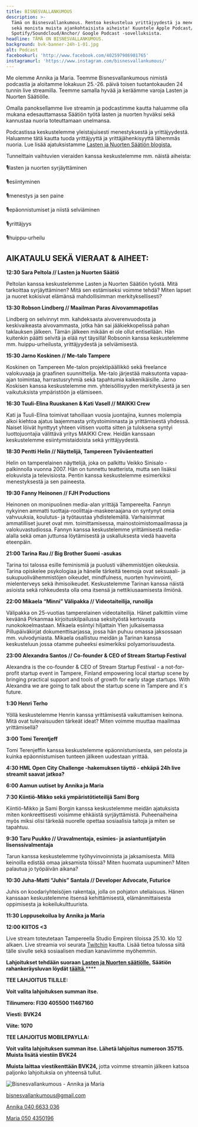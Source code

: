 ```yaml
---
title: BISNESVALLANKUMOUS
description: >-
  Tämä on Bisnesvallankumous. Rentoa keskustelua yrittäjyydestä ja menestyksestä
  sekä monista muista ajankohtaisista aiheista! Kuuntele Apple Podcast/
  Spotify/Soundcloud/Anchor/ Google Podcast -sovelluksista. 
headline: TÄMÄ ON BISNESVALLANKUMOUS.
background: bvk-banner-24h-1-01.jpg
alt: Podcast
facebookurl: 'http://www.facebook.com/402597986981765'
instagramurl: 'https://www.instagram.com/bisnesvallankumous/'
---
```

Me olemme Annika ja Maria. Teemme Bisnesvallankumous nimistä podcastia ja aloitamme lokakuun 25.-26. päivä toisen tuotantokauden 24 tunnin live streamilla. Teemme samalla hyvää ja keräämme varoja Lasten ja Nuorten Säätiölle.

Omalla panoksellamme live streamin ja podcastimme kautta haluamme olla mukana edesauttamassa Säätiön työtä lasten ja nuorten hyväksi sekä kannustaa nuoria toteuttamaan unelmansa.

Podcastissa keskustelemme yleistajuisesti menestyksestä ja yrittäjyydestä. Haluamme tätä kautta tuoda yrittäjyyttä ja yrittäjähenkisyyttä lähemmäs nuoria. Lue lisää ajatuksistamme [Lasten ja Nuorten Säätiön blogista. ](https://www.nuori.fi/2019/10/22/bisnesvallankumous-lasten-ja-nuorten-saatio/)

Tunneittain vaihtuvien vieraiden kanssa keskustelemme mm. näistä aiheista: 

🎙lasten ja nuorten syrjäyttäminen

🎙esiintyminen

🎙menestys ja sen paine

🎙epäonnistumiset ja niistä selviäminen

🎙yrittäjyys

🎙huippu-urheilu

## AIKATAULU SEKÄ VIERAAT & AIHEET:

**12:30 Sara Peltola // Lasten ja Nuorten Säätiö**

Peltolan kanssa keskustelemme Lasten ja Nuorten Säätiön työstä. Mitä tarkoittaa syrjäyttäminen? Mitä sen estämiseksi voimme tehdä? Miten lapset ja nuoret kokisivat elämänsä mahdollisimman merkityksellisesti?

**13:30 Robson Lindberg // Maailman Paras Aivovammapotilas**

Lindberg on selvinnyt mm. kahdeksasta aivoverenvuodosta ja keskivaikeasta aivovammasta, jotka hän sai jääkiekkopelissä pahan taklauksen jälkeen. Tämän jälkeen mikään ei ole ollut entisellään. Hän kuitenkin päätti selvitä ja elää nyt täysillä! Robsonin kanssa keskustelemme mm. huippu-urheilusta, yrittäjyydestä ja selviämisestä.

**15:30 Jarno Koskinen // Me-talo Tampere**

Koskinen on Tampereen Me-talon projektipäällikkö sekä freelance valokuvaaja ja graafinen suunnittelija. Me-talo järjestää maksutonta vapaa-ajan toimintaa, harrastusryhmiä sekä tapahtumia kaikenikäisille. Jarno Koskisen kanssa keskustelemme mm. yhteisöllisyyden merkityksestä ja sen vaikutuksista ympäristöön ja elämiseen.

**16:30 Tuuli-Elina Ruuskanen & Kati Vasell // MAIKKI Crew**

Kati ja Tuuli-Elina toimivat tahoillaan vuosia juontajina, kunnes molempia alkoi kiehtoa ajatus laajemmasta yritystoiminnasta ja yrittämisestä yhdessä. Naiset löivät hynttyyt yhteen viitisen vuotta sitten ja tuloksena syntyi luottojuontajia välittävä yritys MAIKKI Crew. Heidän kanssaan keskustelemme esiintymistaidoista sekä yrittäjyydestä.

 **18:30 Pentti Helin // Näyttelijä, Tampereen Työväenteatteri**

Helin on tamperelainen näyttelijä, joka on palkittu Veikko Sinisalo -palkinnolla vuonna 2007. Hän on tunnettu teatterista, mutta sen lisäksi elokuvista ja televisiosta. Pentin kanssa keskustelemme esimerkiksi menestyksestä ja sen paineesta.

**19:30 Fanny Heinonen // FJH Productions**

Heinonen on monipuolinen media-alan yrittäjä Tampereelta. Fannyn nykyinen ammatti tuottaja-roolittaja-maskeeraajana on syntynyt omia vahvuuksia, koulutus- ja työtaustaa yhdistelemällä. Varhaisimmat ammatilliset juuret ovat mm. toimittamisessa, mainostoimistomaailmassa ja valokuvastudiossa. Fannyn kanssa keskustelemme yrittämisestä media-alalla sekä oman juttunsa löytämisestä ja uskalluksesta viedä haaveita eteenpäin.

**21:00 Tarina Rau // Big Brother Suomi -asukas**

Tarina toi talossa esille feminismiä ja puolusti vähemmistöjen oikeuksia. Tarina opiskelee psykologiaa ja hänelle tärkeitä teemoja ovat seksuaali- ja sukupuolivähemmistöjen oikeudet, mindfulness, nuorten hyvinvointi, mielenterveys sekä ihmisoikeudet. Keskustelemme Tarinan kanssa näistä asioista sekä rohkeudesta olla oma itsensä ja nettikiusaamisesta ilmiönä.

**22:00 Mikaela “Minni” Välipakka // Videotaiteilija, runoilija**

Välipakka on 25-vuotias tamperelainen videotaiteilija. Hänet palkittiin viime keväänä Pirkanmaa kirjoituskilpailussa seksityöstä kertovasta runokokoelmastaan. Mikaela esiintyi hiljattain Ylen julkaisemassa Pillupäiväkirjat dokumenttisarjassa, jossa hän puhuu omassa jaksossaan mm. vulvodyniasta. Mikaela osallistuu meidän ja Tarinan kanssa keskusteluun jossa otamme puheeksi esimerkiksi polyamorisuudesta. 

**23:00 Alexandra Santos // Co-founder & CEO of Stream Startup Festival**

Alexandra is the co-founder & CEO of Stream Startup Festival - a not-for-profit startup event in Tampere, Finland empowering local startup scene by bringing practical support and tools of growth for early stage startups. With Alexandra we are going to talk about the startup scene in Tampere and it´s future.

 **1:30 Henri Terho** 

Yöllä keskustelemme Henrin kanssa yrittämisestä vaikuttamisen keinona. Mitä ovat tulevaisuuden tärkeät ideat? Miten voimme muuttaa maailmaa yrittämisellä?

**3:00 Tomi Terentjeff**

Tomi Terenjeffin kanssa keskustelemme epäonnistumisesta, sen pelosta ja kuinka epäonnistumisen tunteen jälkeen uudestaan yrittää. 

**4:30 HML Open City Challenge -hakemuksen täyttö - ehkäpä 24h live streamit saavat jatkoa?** 

**6:00 Aamun uutiset by Annika ja Maria**

**7:30 Kiintiö-Mikko sekä ympäristötieteilijä Sami Borg** 

Kiintiö-Mikko ja Sami Borgin kanssa keskustelemme meidän ajatuksista miten konkreettisesti voisimme ehkäistä syrjäyttämistä. Puheenaiheina myös miksi olisi tärkeää nuorelle opettaa sosiaalisia taitoja ja miten se tapahtuu.

**9:30 Taru Puukko // Uravalmentaja, esimies- ja asiantuntijatyön lisenssivalmentaja**

Tarun kanssa keskustelemme työhyvinvoinnista ja jaksamisesta. Millä keinoilla edistää omaa jaksamista töissä? Miten huomata uupuminen? Miten palautua jo työpäivän aikana?

**10:30 Juha-Matti “Juhis” Santala // Developer Advocate, Futurice**

Juhis on koodariyhteisöjen rakentaja, jolla on pohjaton uteliaisuus. Hänen kanssaan keskustelemme itsensä kehittämisestä, elämänmittaisesta oppimisesta ja kokeilukulttuurista.

**11:30 Loppusekoilua by Annika ja Maria** 

**12:00 KIITOS <3**

Live stream toteutetaan Tampereella Studio Empiren tiloissa 25.10. klo 12 alkaen. Live streamia voi seurata [Twitchin](https://twitch.tv/bisnesvallankumous) kautta. Lisää tietoa tulossa siitä tälle sivulle sekä sosiaalisen median kanaviimme myöhemmin.

**Lahjoitukset tehdään suoraan** [**Lasten ja Nuorten säätiölle.**](https://www.nuori.fi/lahjoita/) **Säätiön rahankeräysluvan löydät** [**täältä.**](https://www.nuori.fi/lahjoita/kerayslupa/)\*\*\*\*

**TEE LAHJOITUS TILILLE:**

**Voit valita lahjoituksen summan itse.**

**Tilinumero: FI30 405500 11467160**

**Viesti: BVK24**

**Viite: 1070**

**TEE LAHJOITUS MOBILEPAYLLA:**

**Voit valita lahjoituksen summan itse. Lähetä lahjoitus numeroon 35715. Muista lisätä viestiin BVK24**

**Muista laittaa viestikenttään BVK24,** jotta voimme streamin jälkeen katsoa paljonko lahjoituksia on yhteensä tullut. 

![Bisnesvallankumous - Annika ja Maria](/uploads/bvk_uusi-logo-01.png "Bisnesvallankumous")

<a href="mailto:bisnesvallankumous@gmail.com">bisnesvallankumous@gmail.com</a>

<a href="tel:0406633036">Annika 040 6633 036</a>

<a href="tel:050 4350196">Maria 050 4350196 </a>
